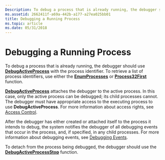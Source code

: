 ```yaml
---
Description: To debug a process that is already running, the debugger should use DebugActiveProcess with the process identifier. To retrieve a list of process identifiers, use either the EnumProcesses or Process32First function.
ms.assetid: 2662411f-a69a-442b-a177-a27ea025bb01
title: Debugging a Running Process
ms.topic: article
ms.date: 05/31/2018
---
```


# Debugging a Running Process

To debug a process that is already running, the debugger should use [**DebugActiveProcess**](https://msdn.microsoft.com/library/ms679295(v=VS.85).aspx) with the process identifier. To retrieve a list of process identifiers, use either the [**EnumProcesses**](https://msdn.microsoft.com/library/ms682629(v=VS.85).aspx) or [**Process32First**](https://msdn.microsoft.com/library/ms684834(v=VS.85).aspx) function.

[**DebugActiveProcess**](https://msdn.microsoft.com/library/ms679295(v=VS.85).aspx) attaches the debugger to the active process. In this case, only the active process can be debugged; its child processes cannot. The debugger must have appropriate access to the executing process to use **DebugActiveProcess**. For more information about access rights, see [Access Control](https://msdn.microsoft.com/library/Aa374860(v=VS.85).aspx).

After the debugger has either created or attached itself to the process it intends to debug, the system notifies the debugger of all debugging events that occur in the process, and, if specified, in any child processes. For more information about debugging events, see [Debugging Events](debugging-events.md).

To detach from the process being debugged, the debugger should use the [**DebugActiveProcessStop**](https://msdn.microsoft.com/library/ms679296(v=VS.85).aspx) function.

 

 



